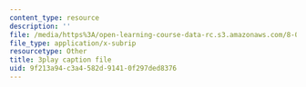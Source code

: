 ```yaml
---
content_type: resource
description: ''
file: /media/https%3A/open-learning-course-data-rc.s3.amazonaws.com/8-06-quantum-physics-iii-spring-2018/9f213a94c3a4582d91410f297ded8376_gX2y3PHMmnk.vtt
file_type: application/x-subrip
resourcetype: Other
title: 3play caption file
uid: 9f213a94-c3a4-582d-9141-0f297ded8376
---
```

